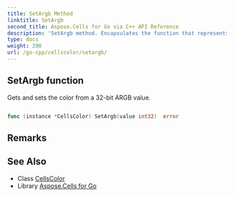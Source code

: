 ```yaml
---
title: SetArgb Method 
linktitle: SetArgb
second_title: Aspose.Cells for Go via C++ API Reference
description: 'SetArgb method. Encapsulates the function that represents setargb in Go.'
type: docs
weight: 200
url: /go-cpp/cellscolor/setargb/
---
```


## SetArgb function

Gets and sets the color from a 32-bit ARGB value.

```go

func (instance *CellsColor) SetArgb(value int32)  error

```

## Remarks


## See Also

* Class [CellsColor](../)
* Library [Aspose.Cells for Go](../../)
